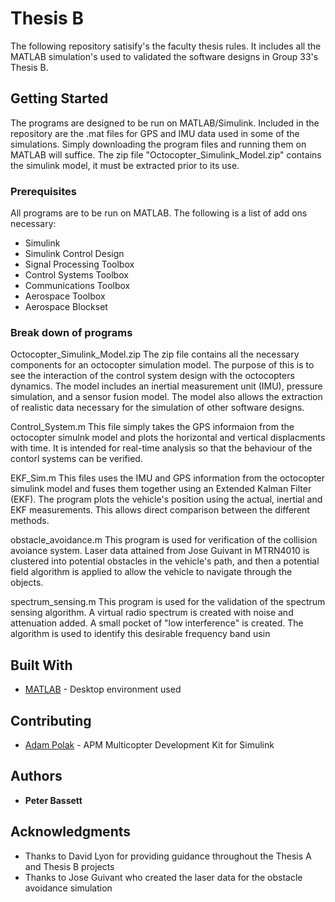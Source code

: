 # Thesis B

The following repository satisify's the faculty thesis rules. It includes all the MATLAB simulation's used to validated the software designs in Group 33's Thesis B. 

## Getting Started

The programs are designed to be run on MATLAB/Simulink. Included in the repository are the .mat files for GPS and IMU data used in some of the simulations. Simply downloading the program files and running them on MATLAB will suffice. The zip file "Octocopter_Simulink_Model.zip" contains the simulink model, it must be extracted prior to its use.

### Prerequisites

All programs are to be run on MATLAB. The following is a list of add ons necessary:
- Simulink
- Simulink Control Design
- Signal Processing Toolbox
- Control Systems Toolbox
- Communications Toolbox
- Aerospace Toolbox
- Aerospace Blockset

### Break down of programs

Octocopter_Simulink_Model.zip
The zip file contains all the necessary components for an octocopter simulation model. The purpose of this is to see the interaction of the control system design with the octocopters dynamics. The model includes an inertial measurement unit (IMU), pressure simulation, and a sensor fusion model. The model also allows the extraction of realistic data necessary for the simulation of other software designs.

Control_System.m
This file simply takes the GPS informaion from the octocopter simulnk model and plots the horizontal and vertical displacments with time. It is intended for real-time analysis so that the behaviour of the contorl systems can be verified.

EKF_Sim.m
This files uses the IMU and GPS information from the octocopter simulink model and fuses them together using an Extended Kalman Filter (EKF). The program plots the vehicle's position using the actual, inertial and EKF measurements. This allows direct comparison between the different methods.

obstacle_avoidance.m
This program is used for verification of the collision avoiance system. Laser data attained from Jose Guivant in MTRN4010 is clustered into potential obstacles in the vehicle's path, and then a potential field algorithm is applied to allow the vehicle to navigate through the objects.

spectrum_sensing.m
This program is used for the validation of the spectrum sensing algorithm. A virtual radio spectrum is created with noise and attenuation added. A small pocket of "low interference" is created. The algorithm is used to identify this desirable frequency band usin

## Built With

* [MATLAB](https://www.mathworks.com/products/matlab.html) - Desktop environment used

## Contributing

* [Adam Polak](http://polakiumengineering.com/downloads/APM_Simulink_Documentation_11042013.pdf) - APM Multicopter Development Kit for Simulink

## Authors

* **Peter Bassett**

## Acknowledgments

* Thanks to David Lyon for providing guidance throughout the Thesis A and Thesis B projects
* Thanks to Jose Guivant who created the laser data for the obstacle avoidance simulation








